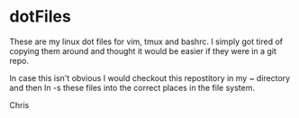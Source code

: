 # dotFiles
These are my linux dot files for vim, tmux and bashrc.  I simply got tired of copying them around
and thought it would be easier if they were in a git repo.


In case this isn't obvious I would checkout this repostitory in my ~ directory and then ln -s these files into the correct places in the file system.


Chris

